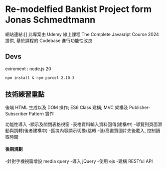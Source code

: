 # Re-modelfied Bankist Project form Jonas Schmedtmann

網站連結:[]
此專案由 Udemy 線上課程 The Complete Javasript Course 2024 提供, 基於課程的 Codebase 進行功能性改良

## Devs

eviroment : node.js 20

```
npm install & npm parcel 2.10.3
```

## 技術練習重點

後端 HTML 生成以及 DOM 操作; ES6 Class 建構; MVC 架構及 Publisher-Subscriber Pattern 實作

功能性導入 -顯示及關閉表格視窗 -表格資料輸入資料回傳(建構中) -導覽列頁面滑動與跳轉(後者建構中) -區塊內容顯示切換/跳轉 -低/高畫質圖片先後載入, 控制讀取時間

#### 後期規劃

-針對手機視窗增設 media query -導入 jQuery -使用 ejs -建構 RESTful API
